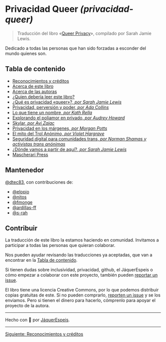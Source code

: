 # Privacidad Queer _(privacidad-queer)_

> Traducción del libro «[Queer Privacy](https://leanpub.com/queerprivacy)»,
compilado por Sarah Jamie Lewis.

Dedicado a todas las personas que han sido forzadas a esconder del mundo
quienes son.

## Tabla de contenido

 * [Reconocimientos y créditos](reconocimientos-creditos.md)
 * [Acerca de este libro](acerca-del-libro.md)
 * [Acerca de las autoras](acerca-de-autoras.md)
 * [¿Quien debería leer este libro?](quien-deberia-leer.md)
 * [¿Qué es privacidad «queer»?, *por Sarah Jamie Lewis*](que-es-privacidad-queer.md)
 * [Privacidad, perversión y poder, *por Ada Collins*](privacidad-perversion-poder.md)
 * [Lo que tiene un nombre, *por Kath Rella*](lo-que-tiene-un-nombre.md)
 * [Explorando el poliamor en privado, *por Audrey Howard*](explorando-poliamor.md)
 * [Skylar, *por Avi Zajac*](skylar.md)
 * [Privacidad en los márgenes, *por Morgan Potts*](privacidad-margenes.md)
 * [El mito del Trol Anónimo, *por Violet Hargrave*](el-mito-del-trol-anonimo.md)
 * [Seguridad digital para comunidades trans, *por Norman Shamas y activistas trans anónimas*](seguridad-digital.md)
 * [¿Dónde vamos a partir de aquí?, *por Sarah Jamie Lewis*](donde-vamos.md)
 * [Mascherari Press](mascherari-press.md)

## Mantenedor

[@dtec83](https://github.com/dtec83), con contribuciones de:

* [@elopio](https://github.com/elopio)
* [@nitos](https://github.com/nitos)
* [@fmonge](https://github.com/fmonge)
* [@ardillas-ff](https://github.com/ardillas-ff)
* [@s-rah](https://github.com/s-rah)

## Contribuir

La traducción de este libro la estamos haciendo en comunidad. Invitamos a
participar a todas las personas que quieran colaborar.

Nos pueden ayudar revisando las traducciones ya aceptadas, que van a encontrar 
en la [Tabla de contenido](#tabla-de-contenido).

Si tienen dudas sobre inclusividad, privacidad, github, el JáquerEspeis o cómo
empezar a colaborar con este proyecto, también pueden
[reportar un issue](https://github.com/JaquerEspeis/privacidad-queer/issues/new).

El libro tiene una licencia Creative Commons, por lo que podemos distribuir
copias gratuitas de este. Si no pueden comprarlo,
[reporten un issue](https://github.com/JaquerEspeis/privacidad-queer/issues/new)
y se los enviamos. Pero si tienen el dinero para hacerlo, cómprenlo para apoyar
el proyecto de la autora.

***

Hecho con :rainbow: por [JáquerEspeis](https://github.com/jaquerespeis).

***

[Siguiente: Reconocimientos y créditos](reconocimientos-creditos.md)
